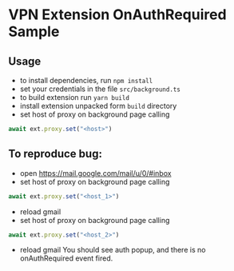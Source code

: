 # VPN Extension OnAuthRequired Sample

## Usage
- to install dependencies, run `npm install`
- set your credentials in the file `src/background.ts`
- to build extension run `yarn build`
- install extension unpacked form `build` directory
- set host of proxy on background page calling
```javascript
await ext.proxy.set("<host>")
```

## To reproduce bug:
- open https://mail.google.com/mail/u/0/#inbox
- set host of proxy on background page calling
```javascript
await ext.proxy.set("<host_1>")
```
- reload gmail
- set host of proxy on background page calling
```javascript
await ext.proxy.set("<host_2>")
```
- reload gmail
You should see auth popup, and there is no onAuthRequired event fired.

